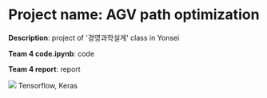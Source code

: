 # Project name: AGV path optimization
**Description**: project of '경영과학설계' class in Yonsei

**Team 4 code.ipynb**: code

**Team 4 report**: report

<img src="https://img.shields.io/badge/python-3776AB?style=for-the-badge&logo=python&logoColor=white">
Tensorflow, Keras
